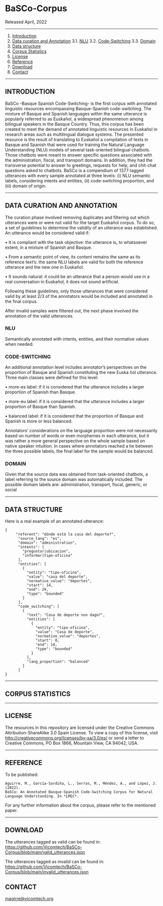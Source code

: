 # BaSCo-Corpus
Released April, 2022

* * *


1. [Introduction](#introduction)
2. [Data curation and Annotation](#data-curation-and-annotation)
    3.1. [NLU](#nlu)
    3.2. [Code-Switching](#code-switching)
    3.3. [Domain](#domain)
3. [Data structure](#data-structure)
4. [Corpus Statistics](#corpus-statistics)
5. [License](#license)
6. [Reference](#reference)
7. [Download](#download)
8. [Contact](#contact)

* * *



## INTRODUCTION

BaSCo  -Basque Spanish Code-Switching- is the first corpus with annotated linguistic resources encompassing Basque-Spanish code-switching. The mixture of Basque and Spanish languages within the same utterance is popularly referred to as Euskañol, a widespread phenomenon among bilingual speakers in the Basque Country. Thus, this corpus has been created to meet the demand of annotated linguistic resources in Euskañol in research areas such as multilingual dialogue systems. The presented resource is the result of translating to Euskañol a compilation of texts in Basque and Spanish that were used for training the Natural
Language Understanding (NLU) models of several task-oriented bilingual chatbots. Those chatbots were meant to answer specific questions associated with the administration, fiscal, and transport domains. In addition, they had the transverse potential to answer to greetings, requests for help, and chit-chat questions asked to chatbots. BaSCo is a compendium of 1377 tagged utterances with every sample annotated at three levels: (i) NLU semantic labels, considering intents and entities, (ii) code-switching proportion, and (iii) domain of origin.


***


## DATA CURATION AND ANNOTATION

The curation phase involved removing duplicates and filtering out which utterances were or were not valid for the target Euskañol corpus. To do so, a set of guidelines to determine the validity of an utterance was established. An utterance would be considered valid if:

• It is compliant with the task objective: the utterance is, to whatsoever extent, in a mixture of Spanish and Basque.

• From a semantic point of view, its content remains the same as its reference text’s: the same NLU labels are valid for both the reference utterance and the new one
in Euskañol. 

• It sounds natural: it could be an utterance that a person would use in a real conversation in Euskañol, it does not sound artificial.

Following these guidelines, only those utterances that were considered valid by at least 2/3 of the annotators would be included and annotated in the final corpus.

After invalid samples were filtered out, the next phase involved the annotation of the valid utterances.

### NLU

Semantically annotated with intents, entities, and their normative values when needed.

### CODE-SWITCHING

An additional annotation level includes annotator’s perspectives on the proportion of Basque and Spanish constituting the new Euska ̃nol utterance. Three main classes were defined for this level:

• more-es label: if it is considered that the utterance includes a larger proportion of Spanish than Basque.

• more-eu label: if it is considered that the utterance includes a larger proportion of Basque than Spanish.

• balanced label: if it is considered that the proportion of Basque and Spanish is more or less balanced.

Annotators’ considerations on the language proportion were not necessarily based on number of words or even morphemes in each utterance, but it was rather a more
general perspective on the whole sample based on native speaker intuition. In cases where annotators reached a tie between the three possible labels, the final label for the sample would be balanced.

### DOMAIN

Given that the source data was obtained from task-oriented chatbots, a label referring to the source domain was automatically included. The possible domain labels are: administration, transport, fiscal, generic, or social


***


## DATA STRUCTURE

Here is a real example of an annotated utterance:

    {
         "referent": "dónde está la casa del deporte?",
          "source_lang": "es",
          "domain": "administration",
          "intents": [
            "preguntar|ubicacion",
            "informar|tipo-oficina"
          ],
          "entities": [
            {
              "entity": "tipo-oficina",
              "value": "casa del deporte",
              "normative_value": "deportes",
              "start": 14,
              "end": 29,
              "type": "bounded"
            }
          ],
          "code_switching": [
            {
              "text": "Casa de deporte non dago?",
              "entities": [
                {
                  "entity": "tipo-oficina",
                  "value": "Casa de deporte",
                  "normative_value": "deportes",
                  "start": 0,
                  "end": 14,
                  "type": "bounded"
                }
              ],
              "lang_proportion": "balanced"
            }
          ]
    }


***


## CORPUS STATISTICS


***


## LICENSE


The resources in this repository are licensed under the Creative Commons Attribution-ShareAlike 3.0 Spain
License. To view a copy of this license, visit http://creativecommons.org/licenses/by-sa/3.0/es/ or send
a letter to Creative Commons, PO Box 1866, Mountain View, CA 94042, USA.


***

## REFERENCE

To be published:

```
Aguirre, M., García-Sardiña, L., Serras, M., Méndez, A., and López, J. (2022).
BaSCo: An Annotated Basque-Spanish Code-Switching Corpus for Natural
Language Understanding. In *LREC*.
```

For any further information about the corpus, please refer to the mentioned paper.


***


## DOWNLOAD

The utterances tagged as valid can be found in: https://github.com/Vicomtech/BaSCo-Corpus/blob/main/valid_utterances.json

The utterances tagged as invalid can be found in: https://github.com/Vicomtech/BaSCo-Corpus/blob/main/invalid_utterances.json


## CONTACT

magirre@vicomtech.org

